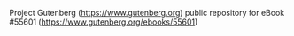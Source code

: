 Project Gutenberg (https://www.gutenberg.org) public repository for
eBook #55601 (https://www.gutenberg.org/ebooks/55601)
